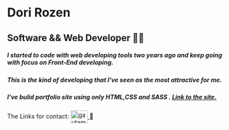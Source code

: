 # Dori Rozen
## Software && Web Developer 🙋‍♂️
##### I started to code with web developing tools two years ago and keep going with focus on Front-End developing.
##### This is the kind of developing that I've seen as the most attractive for me.
##### I've bulid portfolio site using only HTML,CSS and SASS . <a href="https://doriroz.github.io/doriPersonalView/">Link to the site.</a> 
The Links for contact: <a href="https://www.linkedin.com/in/Dori-Rozen/"><img align="center" src="https://raw.githubusercontent.com/rahuldkjain/github-profile-readme-generator/master/src/images/icons/Social/linked-in-alt.svg" alt="gautamkrishnar" height="30" width="40" />
</a>🔗

